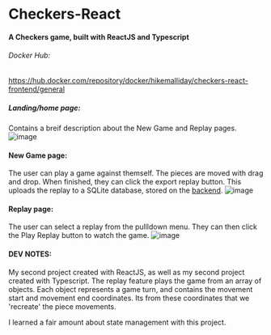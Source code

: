 # Checkers-React
#### A Checkers game, built with ReactJS and Typescript

###### Docker Hub:

https://hub.docker.com/repository/docker/hikemalliday/checkers-react-frontend/general

##### Landing/home page:
Contains a breif description about the New Game and Replay pages.
![image](https://github.com/hikemalliday/checkers-react/assets/117792777/dd444abf-5927-47b0-9394-48a64143df6a)

#### New Game page:
The user can play a game against themself. The pieces are moved with drag and drop. When finished, they can click the export replay button. This uploads the replay to a SQLite database, stored on the [backend](https://github.com/hikemalliday/checkers-react-BACKEND).
![image](https://github.com/hikemalliday/checkers-react/assets/117792777/6811f631-d8a8-4a75-aa3c-b7aaa1b94ad5)

#### Replay page:
The user can select  a replay from the pullldown menu. They can then click the Play Replay button to watch the game.
![image](https://cdn.discordapp.com/attachments/617825237752479751/1177755506832576533/image.png?ex=6573a94a&is=6561344a&hm=1f8b00c24b7ebc3779e30dcaadaf581fb514f3d222c4716863c39300962696ef&)

#### DEV NOTES:
My second project created with ReactJS, as well as my second project created with Typescript. The replay feature plays the game from an array of objects. Each object represents a game turn, and contains the movement start and movement end coordinates. Its from these coordinates that we 'recreate' the piece movements.

I learned a fair amount about state management with this project.

